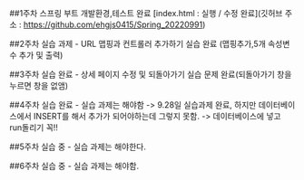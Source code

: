 ##1주차 스프링 부트 개발환경,테스트 완료
[index.html : 실행 / 수정 완료](깃허브 주소 : https://github.com/ehgjs0415/Spring_20220991)

##2주차 실습 과제 - URL 맵핑과 컨트롤러 추가하기 실습 완료 (맵핑추가,5개 속성변수 추가 및 출력)

##3주차 실습 완료 - 상세 페이지 수정 및 되돌아가기 실습 문제 완료(되돌아가기 창을 누르면 창을 없앰)

##4주차 실습 완료 - 실습 과제는 해야함 -> 9.28일 실습과제 완료, 하지만 데이터베이스에서 INSERT를 해서 추가가 되어야하는데 그렇지 못함. -> 데이터베이스에 넣고 run돌리기 꼭!!

##5주차 실습 중 - 실습 과제는 해야한다.

##6주차 실습 중 - 실습 과제는 해야함.